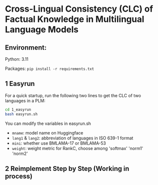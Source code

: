 # Cross-Lingual Consistency (CLC) of Factual Knowledge in Multilingual Language Models

## Environment: 
Python: 3.11

Packages: `pip install -r requirements.txt`

## 1 Easyrun
For a quick startup, run the following two lines to get the CLC of two languages in a PLM:
```bash
cd 1_easyrun
bash easyrun.sh
```

You can modify the variables in easyrun.sh
- `mname`: model name on Huggingface
- `lang1` & `lang2`: abbreviation of languages in ISO 639-1 format
- `mini`: whether use BMLAMA-17 or BMLAMA-53
- `weight`: weight metric for RankC, choose among 'softmax' 'norm1' 'norm2'


## 2 Reimplement Step by Step  (Working in process)

